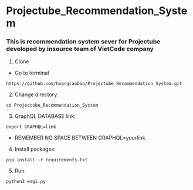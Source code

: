 # Projectube_Recommendation_System
### This is recommendation system sever for Projectube developed by insource team of VietCode company
1. Clone
- Go to terminal
```
https://github.com/hoangcaobao/Projectube_Recommendation_System.git
```
2. Change directory:
```
cd Projectube_Recommendation_System
```
3. GraphQL DATABASE link:
```
export GRAPHQL=link
```
- REMEMBER NO SPACE BETWEEN GRAPHQL=yourlink

4. Install packages:
```
pip install -r requirements.txt
```

5. Run:
```
python3 wsgi.py
```
